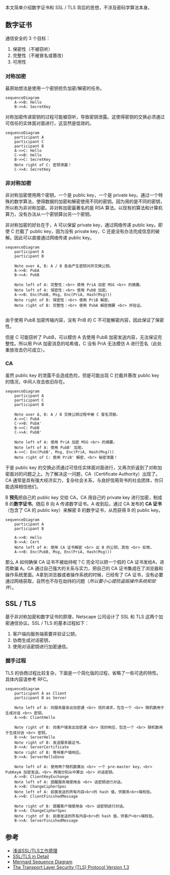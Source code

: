 本文简单介绍数字证书和 SSL / TLS 背后的思想，不涉及密码学算法本身。

## 数字证书

通信安全的 3 个目标：

1. 保密性（不被窃听）
2. 完整性（不被冒名或篡改）
3. 可用性

### 对称加密

最原始想法是使用一个密钥担负加密/解密的任务。

```mermaid
sequenceDiagram
    A->>B: Hello
    B->>A: SecretKey
```

对称加密传递密钥的过程可能被窃听，导致密钥泄露。这使得密钥的交换必须通过可信任的实体面对面进行，这显然是低效的。

```mermaid
sequenceDiagram
	participant A
	participant C
	participant B
    A->>C: Hello
    C->>B: Hello
    B->>C: SecretKey
    Note right of C: 密钥泄露！
    C->>A: SecretKey
```



### 非对称加密

非对称加密使用两个密钥，一个是 public key，一个是 private key。通过一个特殊的数学算法，使得数据的加密和解密使用不同的密钥。因为用的是不同的密钥，所以称为非对称加密。非对称加密最著名的是 RSA 算法。以现有的算法和计算机算力，没有办法从一个密钥算出另一个密钥。

非对称加密的好处在于，A 可以保留 private key，通过网络传递 public key。即使 C 拦截了 public key，因为没有 private  key，C 还是没有办法完成信息的破解。因此可以直接通过网络传递 public key。

```mermaid
sequenceDiagram
	participant A
	participant B
	
	Note over A, B: A / B 各自产生密钥对并交换公钥。
    A->>B: PubA
    B->>A: PubB
    
    Note left of A: 完整性：<br> 使用 PriA 加密 MSG <br> 的摘要。
    Note left of A: 保密性：<br> 使用 PubB 加密。
    A->>B: Enc(PubB, Msg, Enc(PriA, Hash(Msg)))
    Note right of B: 保密性：<br> 使用 PriB 解密。
    Note right of B: 完整性：<br> 使用 PubA 解密摘要 <br> 并验证。
    
```

由于使用 PubB 加密传输内容，没有 PriB 的 C 不可能解密内容，因此保证了保密性。

但是 C 可能窃听了 PubB，可以模仿 A 去使用 PubB 加密发送内容，无法保证完整性。所以用 PriA 加密消息的哈希值，C 没有 PriA 无法模仿 A 进行签名（此处重放攻击仍可成立）。

### CA

虽然 public key 的泄露不会造成危险，但是可能出现 C 拦截并篡改 public key 的情况，中间人攻击依旧存在。

```mermaid
sequenceDiagram
	participant A
	participant C
	participant B
    
    Note over A, B: A / B 交换公钥过程中被 C 冒名顶替。
    A->>C: PubA
    C->>B: PubA'
    B->>C: PubB
    C->>A: PubB'
    
    Note left of A: 使用 PriA 加密 MSG <br> 的摘要。
    Note left of A: 使用 PubB' 加密。
    A->>C: Enc(PubB', Msg, Enc(PriA, Hash(Msg)))
    Note right of C: 使用 PriB' 解密，<br> 秘密泄露！
```

于是 public key 的交换必须通过可信任实体面对面进行，又再次折返到了对称加密面对的问题之上。为了解决这一问题，CA（Certificate Authority）出现了。CA 通常是具有强大经济实力，复杂社会关系，与良好信用背书的社会团体，你只能选择相信他们。

B **预先**把自己的 public key 交给 CA，CA 用自己的 private key 进行加密，制成 B 的**数字证书**。随后 B 向 A 传递数字证书。A 收到后，通过 CA 发布的 **CA 证书**（包含了 CA 的 public key）来解密 B 的数字证书，从而获得 B 的 public key。

```mermaid
sequenceDiagram
	participant A
	participant B
	
    A->>B: Hello
    B->>A: Cert
    Note left of A: 使用 CA 证书解密 <br> 出 B 的公钥，其他 <br> 如常。
	A->>B: Enc(PubB, Msg, Enc(PriA, Hash(Msg)))
```

那么 A 如何确保 CA 证书不被劫持呢？C 完全可以把一个假的 CA 证书发给A，进而欺骗 A。CA 通过自己强大的关系与实力，把自己的 CA 证书集成在了浏览器和操作系统里面。A拿到浏览器或者操作系统的时候，已经有了 CA 证书，没有必要通过网络获取，自然也不存在劫持的问题（*所以要小心提防盗版操作系统和软件*）。

## SSL / TLS

基于非对称加密和数字证书的原理，Netscape 公司设计了 SSL 和 TLS 这两个加密通信协议。SSL / TLS 的基本过程如下：

1. 客户端向服务端索要并验证公钥，
2. 协商生成对话密钥，
3. 使用对话密钥进行加密通信。

### 握手过程

TLS 的协商过程比较复杂，下面是一个简化版的过程，省略了一些可选的特性。具体内容请参考 RFC。

```mermaid
sequenceDiagram
	participant A as Client
	participant B as Server
	
    Note left of A: 向服务器发出加密通 <br> 信的请求，包含一个 <br> 随机数用于生成对话 <br> 密钥。
    A->>B: ClientHello
    
    Note right of B: 向客户端发出加密通 <br> 信的响应，包含一个 <br> 随机数用于生成对话 <br> 密钥。
    B->>A: ServerHello
    Note right of B: 发送服务器证书。
    B->>A: ServerCertificate
    Note right of B: 等待客户端响应。
    B->>A: ServerHelloDone

    Note left of A: 使用两个随机数算出 <br> 一个 pre-master key，<br> PubKeyA 加密发送。<br> 两端分别从中算出 <br> 对话密钥。
    A->>B: ClientKeyExchange
    Note left of A: 提醒服务端使用会 <br> 话密钥进行对话。
    A->>B: ChangeCipherSpec
    Note left of A: 前面发送的所有内容<br>的 hash 值，供服务<br>端校验。
    A->>B: ClientFinishedMessage
    
    Note right of B: 提醒客户端使用会 <br> 话密钥进行对话。
    B->>A: ChangeCipherSpec
    Note right of B: 前面发送的所有内容<br>的 hash 值，供客户<br>端校验。
    B->>A: ServerFinishedMessage
```

## 参考

- [浅谈SSL/TLS工作原理](https://zhuanlan.zhihu.com/p/36981565)
- [SSL/TLS in Detail](https://docs.microsoft.com/en-us/previous-versions/windows/it-pro/windows-server-2003/cc785811(v=ws.10)?redirectedfrom=MSDN)
- [Mermaid Sequence Diagram](https://mermaid-js.github.io/mermaid/#/sequenceDiagram)
- [The Transport Layer Security (TLS) Protocol Version 1.3](https://tools.ietf.org/html/rfc8446)
